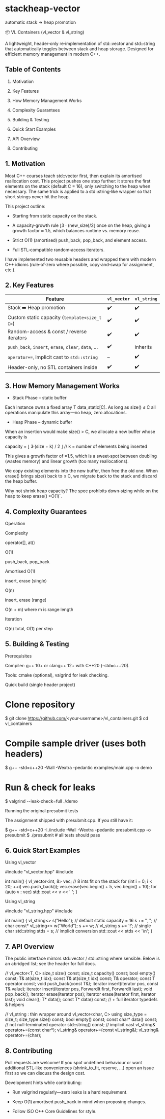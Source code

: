# stackheap-vector
automatic  stack → heap  promotion

📦 VL Containers (vl_vector & vl_string)

A lightweight, header‑only re‑implementation of std::vector and std::string that automatically toggles between stack and heap storage.  Designed for efficient memory management in modern C++.

## **Table of Contents**  

1. Motivation

2. Key Features

3. How Memory Management Works

4. Complexity Guarantees

5. Building & Testing

6. Quick Start Examples

7. API Overview

8. Contributing


## **1. Motivation**  
Most C++ courses teach std::vector first, then explain its amortised reallocation cost.  This project pushes one step further: it stores the first elements on the stack (default C = 16), only switching to the heap when necessary.  The same trick is applied to a std::string‑like wrapper so that short strings never hit the heap.

This project outline:

* Starting from static capacity on the stack.

* A capacity‐growth rule ⌊3 · (new_size)/2⌋ once on the heap, giving a growth factor ≈ 1.5, which balances runtime vs. memory reuse.

* Strict O(1) (amortised) push_back, pop_back, and element access.

* Full STL‑compatible random‑access iterators.

I have implemented two reusable headers and wrapped them with modern C++ idioms (rule‑of‑zero where possible, copy‑and‑swap for assignment, etc.).

## **2. Key Features**  

| Feature                                            | `vl_vector` | `vl_string` |
|----------------------------------------------------|-------------|-------------|
| Stack ➡️ Heap promotion                            | ✔️          | ✔️          |
| Custom static capacity (`template<size_t C>`)      | ✔️          | ✔️          |
| Random-access & const / reverse iterators          | ✔️          | ✔️          |
| `push_back`, `insert`, `erase`, `clear`, `data`, … | ✔️          | inherits    |
| `operator+=`, implicit cast to `std::string`       | –           | ✔️          |
| Header-only, no STL containers inside              | ✔️          | ✔️          |

## **3. How Memory Management Works** 

*  Stack Phase – static buffer

Each instance owns a fixed array T data_static[C].  As long as size() ≤ C all operations manipulate this array—no heap, zero allocations.

*  Heap Phase – dynamic buffer

When an insertion would make size() > C, we allocate a new buffer whose capacity is

capacity = ⌊ 3·(size + k) / 2 ⌋      // k = number of elements being inserted

This gives a growth factor of ≈1.5, which is a sweet‑spot between doubling (wastes memory) and linear growth (too many reallocations).

We copy existing elements into the new buffer, then free the old one.  When erase() brings size() back to ≤ C, we migrate back to the stack and discard the heap buffer.

Why not shrink heap capacity?  The spec prohibits down‑sizing while on the heap to keep erase() *O(1)`.

## **4. Complexity Guarantees**

Operation

Complexity

operator[], at()

O(1)

push_back, pop_back

Amortised O(1)

insert, erase (single)

O(n)

insert, erase (range)

O(n + m) where m is range length

Iteration

O(n) total, O(1) per step

## **5. Building & Testing**

Prerequisites

Compiler: g++ 10+ or clang++ 12+ with C++20 (-std=c++20).

Tools: cmake (optional), valgrind for leak checking.

Quick build (single header project)

# Clone repository
$ git clone https://github.com/<your‑username>/vl_containers.git
$ cd vl_containers

# Compile sample driver (uses both headers)
$ g++ -std=c++20 -Wall -Wextra -pedantic examples/main.cpp -o demo

# Run & check for leaks
$ valgrind --leak-check=full ./demo

Running the original presubmit tests

The assignment shipped with presubmit.cpp.  If you still have it:

$ g++ -std=c++20 -I./include -Wall -Wextra -pedantic presubmit.cpp -o presubmit
$ ./presubmit   # all tests should pass

## **6. Quick Start Examples**

Using vl_vector

#include "vl_vector.hpp"
#include <iostream>

int main() {
    vl_vector<int, 8> vec;   // 8 ints fit on the stack
    for (int i = 0; i < 20; ++i) vec.push_back(i);
    vec.erase(vec.begin() + 5, vec.begin() + 10);
    for (auto v : vec) std::cout << v << ' ';
}

Using vl_string

#include "vl_string.hpp"
#include <iostream>

int main() {
    vl_string<> s("Hello");          // default static capacity = 16
    s += ", ";                       // char const*
    vl_string<> w("World");
    s += w;                            // vl_string
    s += '!';                          // single char
    std::string stds = s;              // implicit conversion
    std::cout << stds << '\n';
}

## **7. API Overview**

The public interface mirrors std::vector / std::string where sensible.  Below is an abridged list; see the header for full docs.

// vl_vector<T, C>
size_t size()      const;
size_t capacity()  const;
bool   empty()     const;
T&       at(size_t idx);        const T& at(size_t idx) const;
T&       operator[](size_t);    const T  operator[](size_t) const;
void     push_back(const T&);
iterator insert(iterator pos, const T& value);
iterator insert(iterator pos, ForwardIt first, ForwardIt last);
void     pop_back();
iterator erase(iterator pos);
iterator erase(iterator first, iterator last);
void     clear();
T*       data();                const T* data() const;
// + full iterator typedefs & helpers

// vl_string<C> : thin wrapper around vl_vector<char, C>
using size_type = size_t;
size_type size()    const;
bool      empty()   const;
const char* data()  const;      // not null‑terminated
operator std::string() const;   // implicit cast
vl_string& operator+=(const char*);
vl_string& operator+=(const vl_string&);
vl_string& operator+=(char);

## **8. Contributing**

Pull requests are welcome!  If you spot undefined behaviour or want additional STL‑like conveniences (shrink_to_fit, reserve, …) open an issue first so we can discuss the design cost.

Development hints while contributing:  

* Run valgrind regularly—zero leaks is a hard requirement.

* Keep O(1) amortised push_back in mind when proposing changes.

* Follow ISO C++ Core Guidelines for style.


